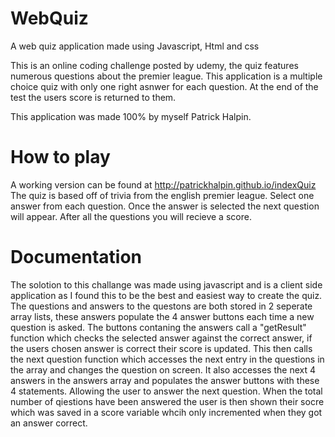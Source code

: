 # WebQuiz
A web quiz application made using Javascript, Html and css

This is an online coding challenge posted by udemy, the quiz features numerous questions about the premier league.
This application is a multiple choice quiz with only one right asnwer for each question.
At the end of the test the users score is returned to them.

This application was made 100% by myself Patrick Halpin.

# How to play
A working version can be found at http://patrickhalpin.github.io/indexQuiz
The quiz is based off of trivia from the english premier league.
Select one answer from each question.
Once the answer is selected the next question will appear.
After all the questions you will recieve a score.


# Documentation 
The solotion to this challange was made using javascript and is a client side application as I found this to be the best and easiest way to create the quiz.
The questions and answers to the questons are both stored in 2 seperate array lists, these answers populate the 4 answer buttons each time a new question is asked.
The buttons contaning the answers call a "getResult" function which checks the selected answer against the correct answer, if the users chosen answer is correct their score is updated.
This then calls the next question function which accesses the next entry in the questions in the array and changes the question on screen.
It also accesses the next 4 answers in the answers array and populates the answer buttons with these 4 statements. Allowing the user to answer the next question.
When the total number of qiestions have been answered the user is then shown their socre which was saved in a score variable whcih only incremented when they got an answer correct.
